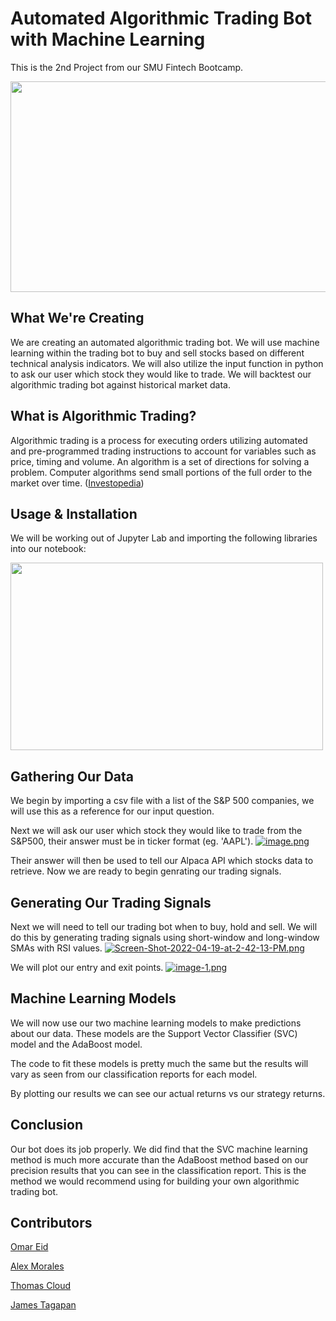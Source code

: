 # Automated Algorithmic Trading Bot with Machine Learning

This is the 2nd Project from our SMU Fintech Bootcamp.

  <p align="center">
  <img 
    width="700"
    height="337"
    src="https://i.postimg.cc/BQHD8T2c/algorithmic-trading-bot.jpg)](https://postimg.cc/BXZtk1YX"
  >
</p>

## What We're Creating
We are creating an automated algorithmic trading bot. We will use machine learning within the trading bot to buy and sell stocks based on different technical analysis indicators. We will also utilize the input function in python to ask our user which stock they would like to trade. We will backtest our algorithmic trading bot against historical market data.

## What is Algorithmic Trading?
Algorithmic trading is a process for executing orders utilizing automated and pre-programmed trading instructions to account for variables such as price, timing and volume. An algorithm is a set of directions for solving a problem. Computer algorithms send small portions of the full order to the market over time. ([Investopedia](https://www.investopedia.com/terms/a/algorithmictrading.asp#:~:text=Algorithmic%20trading%20is%20a%20process,to%20the%20market%20over%20time.))

## Usage & Installation
We will be working out of Jupyter Lab and importing the following libraries into our notebook:

 <p align="left">
  <img 
    width="500"
    height="300"
    src="https://i.postimg.cc/7hzvWm3J/Screenshot-9.png)](https://postimg.cc/hQK3J83K"
  >

## Gathering Our Data
We begin by importing a csv file with a list of the S&P 500 companies, we will use this as a reference for our input question.

  
Next we will ask our user which stock they would like to trade from the S&P500, their answer must be in ticker format (eg. 'AAPL').
  [![image.png](https://i.postimg.cc/288LQpPs/image.png)](https://postimg.cc/QVwMDzNm) 
  

Their answer will then be used to tell our Alpaca API which stocks data to retrieve. Now we are ready to begin genrating our trading signals. 
  
## Generating Our Trading Signals
Next we will need to tell our trading bot when to buy, hold and sell. We will do this by generating trading signals using short-window and long-window SMAs with RSI values.
  [![Screen-Shot-2022-04-19-at-2-42-13-PM.png](https://i.postimg.cc/d1NPgyVm/Screen-Shot-2022-04-19-at-2-42-13-PM.png)](https://postimg.cc/G8D5y9YH)
  
We will plot our entry and exit points.
  [![image-1.png](https://i.postimg.cc/k4pzTPTT/image-1.png)](https://postimg.cc/342twV5G)
  
## Machine Learning Models
We will now use our two machine learning models to make predictions about our data. These models are the Support Vector Classifier (SVC) model and the AdaBoost model. 

The code to fit these models is pretty much the same but the results will vary as seen from our classification reports for each model. 
  
By plotting our results we can see our actual returns vs our strategy returns. 
  
## Conclusion 
Our bot does its job properly. We did find that the SVC machine learning method is much more accurate than the AdaBoost method based on our precision results that you can see in the classification report. This is the method we would recommend using for building your own algorithmic trading bot. 
  

## Contributors
[Omar Eid](https://github.com/ORE93)

[Alex Morales](https://github.com/Amora987)

[Thomas Cloud](https://github.com/beowulf888)

[James Tagapan](https://github.com/trekj)

